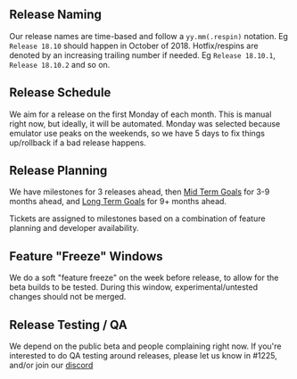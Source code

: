Release Naming
---
Our release names are time-based and follow a `yy.mm(.respin)` notation. 
Eg `Release 18.10` should happen in October of 2018.
Hotfix/respins are denoted by an increasing trailing number if needed. Eg `Release 18.10.1`, `Release 18.10.2` and so on.

Release Schedule
---
We aim for a release on the first Monday of each month. This is manual right now, but ideally, it will be automated.
Monday was selected because emulator use peaks on the weekends, so we have 5 days to fix things up/rollback if a bad release happens.

Release Planning
---
We have milestones for 3 releases ahead, then [Mid Term Goals](https://github.com/reicast/reicast-emulator/milestone/4) for 3-9 months ahead, and [Long Term Goals](https://github.com/reicast/reicast-emulator/milestone/2) for 9+ months ahead.

Tickets are assigned to milestones based on a combination of feature planning and developer availability.

Feature "Freeze" Windows
---
We do a soft "feature freeze" on the week before release, to allow for the beta builds to be tested.
During this window, experimental/untested changes should not be merged.

Release Testing / QA
---
We depend on the public beta and people complaining right now. 
If you're interested to do QA testing around releases, please let us know in #1225, and/or join our [discord](http://chat.reicast.com)
